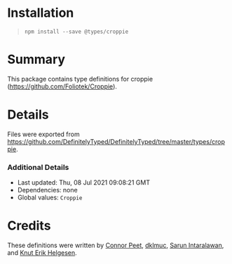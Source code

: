 # Installation
> `npm install --save @types/croppie`

# Summary
This package contains type definitions for croppie (https://github.com/Foliotek/Croppie).

# Details
Files were exported from https://github.com/DefinitelyTyped/DefinitelyTyped/tree/master/types/croppie.

### Additional Details
 * Last updated: Thu, 08 Jul 2021 09:08:21 GMT
 * Dependencies: none
 * Global values: `Croppie`

# Credits
These definitions were written by [Connor Peet](https://github.com/connor4312), [dklmuc](https://github.com/dklmuc), [Sarun Intaralawan](https://github.com/sarunint), and [Knut Erik Helgesen](https://github.com/knuthelgesen).
